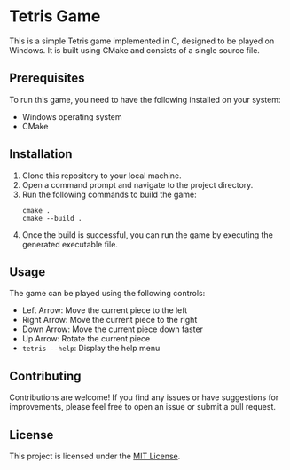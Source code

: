 # Tetris Game

This is a simple Tetris game implemented in C, designed to be played on Windows. It is built using CMake and consists of a single source file.

## Prerequisites

To run this game, you need to have the following installed on your system:
- Windows operating system
- CMake

## Installation

1. Clone this repository to your local machine.
2. Open a command prompt and navigate to the project directory.
3. Run the following commands to build the game:
    ```
    cmake .
    cmake --build .
    ```
4. Once the build is successful, you can run the game by executing the generated executable file.

## Usage

The game can be played using the following controls:
- Left Arrow: Move the current piece to the left
- Right Arrow: Move the current piece to the right
- Down Arrow: Move the current piece down faster
- Up Arrow: Rotate the current piece
- ```tetris --help```: Display the help menu

## Contributing

Contributions are welcome! If you find any issues or have suggestions for improvements, please feel free to open an issue or submit a pull request.

## License

This project is licensed under the [MIT License](https://opensource.org/licenses/MIT).
